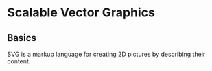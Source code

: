 # Scalable Vector Graphics

## Basics

SVG is a markup language for creating 2D pictures by describing their content.
